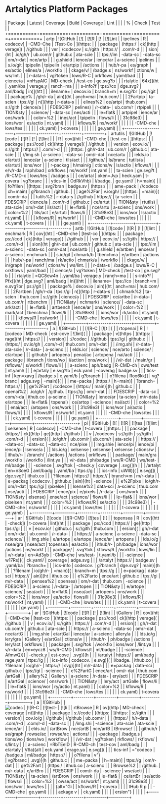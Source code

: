 # Artalytics Platform Packages

| Package  | Latest   | Coverage | Build    | Coverage | Lint     |
|          |          | %        | Check    | Test     |          |
+==========+==========+==========+==========+==========+==========+
| artp     | ![GitHub | [![      | [![R     | [!       | [![Lint  |
| ipelines | R        | codecov] | -CMD-Che | [Test-Co | ](https: |
|          | package  | (https:/ | ck](http | verage]( | //github |
|          | ver      | /codecov | s://gith | https:// | .com/r-d |
|          | sion](ht | .io/gh/r | ub.com/r | github.c | ata-scie |
|          | tps://im | -data-sc | -data-sc | om/r-dat | nce/artp |
|          | g.shield | ience/ar | ience/ar | a-scienc | ipelines |
|          | s.io/git | tpipelin | tpipelin | e/artpip | /actions |
|          | hub/r-pa | es/graph | es/actio | elines/a | /workflo |
|          | ckage/v/ | /badge.s | ns/workf | ctions/w | ws/lint. |
|          | r-data-s | vg?token | lows/R-C | orkflows | yaml/bad |
|          | cience/a | =nHspAlC | MD-check | /test-co | ge.svg?b |
|          | rtalytic | 64x)](ht | .yaml/ba | verage.y | ranch=ma |
|          | s-info?f | tps://co | dge.svg? | aml/badg | in)](htt |
|          | ilename= | decov.io | branch=m | e.svg?br | ps://git |
|          | package% | /gh/r-da | ain)](ht | anch=mai | hub.com/ |
|          | 2Fartpip | ta-scien | tps://gi | n)](http | r-data-s |
|          | elines%2 | ce/artpi | thub.com | s://gith | cience/a |
|          | FDESCRIP | pelines) | /r-data- | ub.com/r | rtpipeli |
|          | TION&sty |          | science/ | -data-sc | nes/acti |
|          | le=flat& |          | artpipel | ience/ar | ons/work |
|          | color=%2 |          | ines/act | tpipelin | flows/li |
|          | 31c98e3) |          | ions/wor | es/actio | nt.yaml) |
|          |          |          | kflows/R | ns/workf |          |
|          |          |          | -CMD-che | lows/tes |          |
|          |          |          | ck.yaml) | t-covera |          |
|          |          |          |          | ge.yaml) |          |
+----------+----------+----------+----------+----------+----------+
| artutils | ![GitHub | [![code  | [![R     | [!       | [![lint  |
|          | R        | cov](htt | -CMD-che | [test-co | ](https: |
|          | package  | ps://cod | ck](http | verage]( | //github |
|          | version  | ecov.io/ | s://gith | https:// | .com/r-d |
|          | ](https: | gh/r-dat | ub.com/r | github.c | ata-scie |
|          | //img.sh | a-scienc | -data-sc | om/r-dat | nce/artu |
|          | ields.io | e/artuti | ience/ar | a-scienc | tils/act |
|          | /github/ | ls/branc | tutils/a | e/artuti | ions/wor |
|          | r-packag | h/main/g | ctions/w | ls/actio | kflows/l |
|          | e/v/r-da | raph/bad | orkflows | ns/workf | int.yaml |
|          | ta-scien | ge.svg?t | /R-CMD-c | lows/tes | /badge.s |
|          | ce/artal | oken=Jvp | heck.yam | t-covera | vg?branc |
|          | ytics-in | OdRkVhb) | l/badge. | ge.yaml/ | h=main)] |
|          | fo?filen | ](https: | svg?bran | badge.sv | (https:/ |
|          | ame=pack | //codeco | ch=main) | g?branch | /github. |
|          | age%2Far | v.io/gh/ | ](https: | =main)]( | com/r-da |
|          | tutils%2 | r-data-s | //github | https:// | ta-scien |
|          | FDESCRIP | cience/a | .com/r-d | github.c | ce/artut |
|          | TION&sty | rtutils) | ata-scie | om/r-dat | ils/acti |
|          | le=flat& |          | nce/artu | a-scienc | ons/work |
|          | color=%2 |          | tils/act | e/artuti | flows/li |
|          | 31c98e3) |          | ions/wor | ls/actio | nt.yaml) |
|          |          |          | kflows/R | ns/workf |          |
|          |          |          | -CMD-che | lows/tes |          |
|          |          |          | ck.yaml) | t-covera |          |
|          |          |          |          | ge.yaml) |          |
+----------+----------+----------+----------+----------+----------+
| artb     | ![GitHub | [![code  | [![R     | [!       | [![lint  |
| enchmark | R        | cov](htt | -CMD-che | [test-co | ](https: |
|          | package  | ps://cod | ck](http | verage]( | //github |
|          | ver      | ecov.io/ | s://gith | https:// | .com/r-d |
|          | sion](ht | gh/r-dat | ub.com/r | github.c | ata-scie |
|          | tps://im | a-scienc | -data-sc | om/r-dat | nce/artb |
|          | g.shield | e/artben | ience/ar | a-scienc | enchmark |
|          | s.io/git | chmark/b | tbenchma | e/artben | /actions |
|          | hub/r-pa | ranch/ma | rk/actio | chmark/a | /workflo |
|          | ckage/v/ | in/graph | ns/workf | ctions/w | ws/lint. |
|          | r-data-s | /badge.s | lows/R-C | orkflows | yaml/bad |
|          | cience/a | vg?token | MD-check | /test-co | ge.svg?b |
|          | rtalytic | =QC8cw4n | .yaml/ba | verage.y | ranch=ma |
|          | s-info?f | Pfx)](ht | dge.svg? | aml/badg | in)](htt |
|          | ilename= | tps://co | branch=m | e.svg?br | ps://git |
|          | package% | decov.io | ain)](ht | anch=mai | hub.com/ |
|          | 2Fartben | /gh/r-da | tps://gi | n)](http | r-data-s |
|          | chmark%2 | ta-scien | thub.com | s://gith | cience/a |
|          | FDESCRIP | ce/artbe | /r-data- | ub.com/r | rtbenchm |
|          | TION&sty | nchmark) | science/ | -data-sc | ark/acti |
|          | le=flat& |          | artbench | ience/ar | ons/work |
|          | color=%2 |          | mark/act | tbenchma | flows/li |
|          | 31c98e3) |          | ions/wor | rk/actio | nt.yaml) |
|          |          |          | kflows/R | ns/workf |          |
|          |          |          | -CMD-che | lows/tes |          |
|          |          |          | ck.yaml) | t-covera |          |
|          |          |          |          | ge.yaml) |          |
+----------+----------+----------+----------+----------+----------+
| a        | ![GitHub | [        | [![R-C   | [![t     | [        |
| rtopenai | R        | ![codeco | MD-check | est-cove | ![lint]( |
|          | package  | v](https | ](https: | rage](ht | https:// |
|          | version] | ://codec | //github | tps://gi | github.c |
|          | (https:/ | ov.io/gh | .com/r-d | thub.com | om/r-dat |
|          | /img.shi | /r-data- | ata-scie | /r-data- | a-scienc |
|          | elds.io/ | science/ | nce/arto | science/ | e/artope |
|          | github/r | artopena | penai/ac | artopena | nai/acti |
|          | -package | i/branch | tions/wo | i/action | ons/work |
|          | /v/r-dat | /main/gr | rkflows/ | s/workfl | flows/li |
|          | a-scienc | aph/badg | R-CMD-ch | ows/test | nt.yaml/ |
|          | e/artaly | e.svg?to | eck.yaml | -coverag | badge.sv |
|          | tics-inf | ken=xavg | /badge.s | e.yaml/b | g?branch |
|          | o?filena | Roo6kk)] | vg?branc | adge.svg | =main)]( |
|          | me=packa | (https:/ | h=main)] | ?branch= | https:// |
|          | ge%2Fart | /codecov | (https:/ | main)](h | github.c |
|          | openai%2 | .io/gh/r | /github. | ttps://g | om/r-dat |
|          | FDESCRIP | -data-sc | com/r-da | ithub.co | a-scienc |
|          | TION&sty | ience/ar | ta-scien | m/r-data | e/artope |
|          | le=flat& | topenai) | ce/artop | -science | nai/acti |
|          | color=%2 |          | enai/act | /artopen | ons/work |
|          | 31c98e3) |          | ions/wor | ai/actio | flows/li |
|          |          |          | kflows/R | ns/workf | nt.yaml) |
|          |          |          | -CMD-che | lows/tes |          |
|          |          |          | ck.yaml) | t-covera |          |
|          |          |          |          | ge.yaml) |          |
+----------+----------+----------+----------+----------+----------+
| pi       | ![GitHub | [![      | [![R     | [![tes   | [![lint  |
| xelsense | R        | codecov] | -CMD-che | t-covera | ](https: |
|          | package  | (https:/ | ck](http | ge](http | //github |
|          | v        | /codecov | s://gith | s://gith | .com/r-d |
|          | ersion]( | .io/gh/r | ub.com/r | ub.com/r | ata-scie |
|          | https:// | -data-sc | -data-sc | -data-sc | nce/pixe |
|          | img.shie | ience/pi | ience/pi | ience/pi | lsense/a |
|          | lds.io/g | xelsense | xelsense | xelsense | ctions/w |
|          | ithub/r- | /branch/ | /actions | /actions | orkflows |
|          | package/ | main/gra | /workflo | /workflo | /lint.ya |
|          | v/r-data | ph/badge | ws/R-CMD | ws/test- | ml/badge |
|          | -science | .svg?tok | -check.y | coverage | .svg)](h |
|          | /artalyt | en=n3oeG | aml/badg | .yaml/ba | ttps://g |
|          | ics-info | uWlIl)]( | e.svg)]( | dge.svg? | ithub.co |
|          | ?filenam | https:// | https:// | branch=m | m/r-data |
|          | e=packag | codecov. | github.c | ain)](ht | -science |
|          | e%2Fpixe | io/gh/r- | om/r-dat | tps://gi | /pixelse |
|          | lsense%2 | data-sci | a-scienc | thub.com | nse/acti |
|          | FDESCRIP | ence/pix | e/pixels | /r-data- | ons/work |
|          | TION&sty | elsense) | ense/act | science/ | flows/li |
|          | le=flat& |          | ions/wor | pixelsen | nt.yaml) |
|          | color=%2 |          | kflows/R | se/actio |          |
|          | 31c98e3) |          | -CMD-che | ns/workf |          |
|          |          |          | ck.yaml) | lows/tes |          |
|          |          |          |          | t-covera |          |
|          |          |          |          | ge.yaml) |          |
+----------+----------+----------+----------+----------+----------+
| ar       | ![GitHub | [![code  | [![R-CMD | [![tes   | [![      |
| topensea | R        | cov](htt | -check]( | t-covera | lint](ht |
|          | package  | ps://cod | https:// | ge](http | tps://gi |
|          | v        | ecov.io/ | github.c | s://gith | thub.com |
|          | ersion]( | gh/r-dat | om/r-dat | ub.com/r | /r-data- |
|          | https:// | a-scienc | a-scienc | -data-sc | science/ |
|          | img.shie | e/artope | e/artope | ience/ar | artopens |
|          | lds.io/g | nsea/gra | nsea/act | topensea | ea/actio |
|          | ithub/r- | ph/badge | ions/wor | /actions | ns/workf |
|          | package/ | .svg?tok | kflows/R | /workflo | lows/lin |
|          | v/r-data | en=Ad3yb | -CMD-che | ws/test- | t.yaml/b |
|          | -science | w17Rs)]( | ck.yaml/ | coverage | adge.svg |
|          | /artalyt | https:// | badge.sv | .yaml/ba | ?branch= |
|          | ics-info | codecov. | g?branch | dge.svg? | main)](h |
|          | ?filenam | io/gh/r- | =main)]( | branch=m | ttps://g |
|          | e=packag | data-sci | https:// | ain)](ht | ithub.co |
|          | e%2Farto | ence/art | github.c | tps://gi | m/r-data |
|          | pensea%2 | opensea) | om/r-dat | thub.com | -science |
|          | FDESCRIP |          | a-scienc | /r-data- | /artopen |
|          | TION&sty |          | e/artope | science/ | sea/acti |
|          | le=flat& |          | nsea/act | artopens | ons/work |
|          | color=%2 |          | ions/wor | ea/actio | flows/li |
|          | 31c98e3) |          | kflows/R | ns/workf | nt.yaml) |
|          |          |          | -CMD-che | lows/tes |          |
|          |          |          | ck.yaml) | t-covera |          |
|          |          |          |          | ge.yaml) |          |
+----------+----------+----------+----------+----------+----------+
| ar       | ![GitHub | [![code  | [![R     | [!       | [![lint  |
| tGallery | R        | cov](htt | -CMD-che | [test-co | ](https: |
|          | package  | ps://cod | ck](http | verage]( | //github |
|          | v        | ecov.io/ | s://gith | https:// | .com/r-d |
|          | ersion]( | gh/r-dat | ub.com/r | github.c | ata-scie |
|          | https:// | a-scienc | -data-sc | om/r-dat | nce/artG |
|          | img.shie | e/artGal | ience/ar | a-scienc | allery/a |
|          | lds.io/g | lery/gra | tGallery | e/artGal | ctions/w |
|          | ithub/r- | ph/badge | /actions | lery/act | orkflows |
|          | package/ | .svg?tok | /workflo | ions/wor | /lint.ya |
|          | v/r-data | en=eycz8 | ws/R-CMD | kflows/t | ml/badge |
|          | -science | AfmwQ)]( | -check.y | est-cove | .svg)](h |
|          | /artalyt | https:// | aml/badg | rage.yam | ttps://g |
|          | ics-info | codecov. | e.svg)]( | l/badge. | ithub.co |
|          | ?filenam | io/gh/r- | https:// | svg)](ht | m/r-data |
|          | e=packag | data-sci | github.c | tps://gi | -science |
|          | e%2FartG | ence/art | om/r-dat | thub.com | /artGall |
|          | allery%2 | Gallery) | a-scienc | /r-data- | ery/acti |
|          | FDESCRIP |          | e/artGal | science/ | ons/work |
|          | TION&sty |          | lery/act | artGalle | flows/li |
|          | le=flat& |          | ions/wor | ry/actio | nt.yaml) |
|          | color=%2 |          | kflows/R | ns/workf |          |
|          | 31c98e3) |          | -CMD-che | lows/tes |          |
|          |          |          | ck.yaml) | t-covera |          |
|          |          |          |          | ge.yaml) |          |
+----------+----------+----------+----------+----------+----------+
| a        | ![GitHub | [![codec | [![R-C   | [![test- | [![li    |
| rtBrowse | R        | ov](http | MD-check | coverage | nt](http |
|          | package  | s://code | ](https: | ](https: | s://gith |
|          | version] | cov.io/g | //github | //github | ub.com/r |
|          | (https:/ | h/r-data | .com/r-d | .com/r-d | -data-sc |
|          | /img.shi | -science | ata-scie | ata-scie | ience/ar |
|          | elds.io/ | /artBrow | nce/artB | nce/artB | tBrowse/ |
|          | github/r | se/graph | rowse/ac | rowse/ac | actions/ |
|          | -package | /badge.s | tions/wo | tions/wo | workflow |
|          | /v/r-dat | vg?token | rkflows/ | rkflows/ | s/lint.y |
|          | a-scienc | =RbTEeID | R-CMD-ch | test-cov | aml/badg |
|          | e/artaly | V6a){alt | eck.yaml | erage.ya | e.svg)]( |
|          | tics-inf | ="codeco | /badge.s | ml/badge | https:// |
|          | o?filena | v"}](#0) | vg?branc | .svg)](h | github.c |
|          | me=packa |          | h=main)] | ttps://g | om/r-dat |
|          | ge%2Fart |          | (https:/ | ithub.co | a-scienc |
|          | Browse%2 |          | /github. | m/r-data | e/artBro |
|          | FDESCRIP |          | com/r-da | -science | wse/acti |
|          | TION&sty |          | ta-scien | /artBrow | ons/work |
|          | le=flat& |          | ce/artBr | se/actio | flows/li |
|          | color=%2 |          | owse/act | ns/workf | nt.yaml) |
|          | 31c98e3) |          | ions/wor | lows/tes |          |
|          | {alt="Gi |          | kflows/R | t-covera |          |
|          | tHub R p |          | -CMD-che | ge.yaml) |          |
|          | ackage v |          | ck.yaml) |          |          |
|          | ersion"} |          |          |          |          |
+----------+----------+----------+----------+----------+----------+
